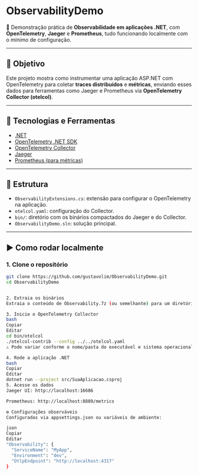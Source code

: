 # ObservabilityDemo

🚀 Demonstração prática de **Observabilidade em aplicações .NET**, com **OpenTelemetry**, **Jaeger** e **Prometheus**, tudo funcionando localmente com o mínimo de configuração.

---

## 📌 Objetivo

Este projeto mostra como instrumentar uma aplicação ASP.NET com OpenTelemetry para coletar **traces distribuídos** e **métricas**, enviando esses dados para ferramentas como Jaeger e Prometheus via **OpenTelemetry Collector (otelcol)**.

---

## 🧰 Tecnologias e Ferramentas

- [.NET](https://dotnet.microsoft.com/)
- [OpenTelemetry .NET SDK](https://opentelemetry.io/docs/instrumentation/net/)
- [OpenTelemetry Collector](https://opentelemetry.io/docs/collector/)
- [Jaeger](https://www.jaegertracing.io/)
- [Prometheus (para métricas)](https://prometheus.io/)

---

## 🧱 Estrutura

- `ObservabilityExtensions.cs`: extensão para configurar o OpenTelemetry na aplicação.
- `otelcol.yaml`: configuração do Collector.
- `bin/`: diretório com os binários compactados do Jaeger e do Collector.
- `ObservabilityDemo.sln`: solução principal.

---

## ▶️ Como rodar localmente

### 1. Clone o repositório

```bash
git clone https://github.com/gustavolim/ObservabilityDemo.git
cd ObservabilityDemo


2. Extraia os binários
Extraia o conteúdo de Observability.7z (ou semelhante) para um diretório como bin/.

3. Inicie o OpenTelemetry Collector
bash
Copiar
Editar
cd bin/otelcol
./otelcol-contrib --config ../../otelcol.yaml
⚠️ Pode variar conforme o nome/pasta do executável e sistema operacional.

4. Rode a aplicação .NET
bash
Copiar
Editar
dotnet run --project src/SuaAplicacao.csproj
5. Acesse os dados
Jaeger UI: http://localhost:16686

Prometheus: http://localhost:8889/metrics

⚙️ Configurações observáveis
Configuradas via appsettings.json ou variáveis de ambiente:

json
Copiar
Editar
"Observability": {
  "ServiceName": "MyApp",
  "Environment": "dev",
  "OtlpEndpoint": "http://localhost:4317"
}
